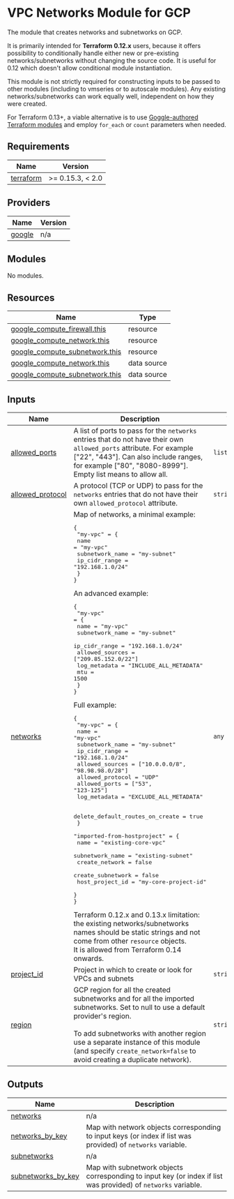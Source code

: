 # VPC Networks Module for GCP

The module that creates networks and subnetworks on GCP.

It is primarily intended for **Terraform 0.12.x** users, because it offers possibility to conditionally handle either new or pre-existing
networks/subnetworks without changing the source code. It is useful for 0.12 which doesn't allow conditional module instantiation.

This module is not strictly required for constructing inputs to be passed to other modules (including to vmseries or to autoscale modules).
Any existing networks/subnetworks can work equally well, independent on how they were created.

For Terraform 0.13+, a viable alternative is to use [Goggle-authored Terraform modules](https://registry.terraform.io/modules/terraform-google-modules/network)
and employ `for_each` or `count` parameters when needed.

<!-- BEGINNING OF PRE-COMMIT-TERRAFORM DOCS HOOK -->
## Requirements

| Name | Version |
|------|---------|
| <a name="requirement_terraform"></a> [terraform](#requirement\_terraform) | >= 0.15.3, < 2.0 |

## Providers

| Name | Version |
|------|---------|
| <a name="provider_google"></a> [google](#provider\_google) | n/a |

## Modules

No modules.

## Resources

| Name | Type |
|------|------|
| [google_compute_firewall.this](https://registry.terraform.io/providers/hashicorp/google/latest/docs/resources/compute_firewall) | resource |
| [google_compute_network.this](https://registry.terraform.io/providers/hashicorp/google/latest/docs/resources/compute_network) | resource |
| [google_compute_subnetwork.this](https://registry.terraform.io/providers/hashicorp/google/latest/docs/resources/compute_subnetwork) | resource |
| [google_compute_network.this](https://registry.terraform.io/providers/hashicorp/google/latest/docs/data-sources/compute_network) | data source |
| [google_compute_subnetwork.this](https://registry.terraform.io/providers/hashicorp/google/latest/docs/data-sources/compute_subnetwork) | data source |

## Inputs

| Name | Description | Type | Default | Required |
|------|-------------|------|---------|:--------:|
| <a name="input_allowed_ports"></a> [allowed\_ports](#input\_allowed\_ports) | A list of ports to pass for the `networks` entries that do not have their own `allowed_ports` attribute. For example ["22", "443"]. Can also include ranges, for example ["80", "8080-8999"]. Empty list means to allow all. | `list(string)` | `[]` | no |
| <a name="input_allowed_protocol"></a> [allowed\_protocol](#input\_allowed\_protocol) | A protocol (TCP or UDP) to pass for the `networks` entries that do not have their own `allowed_protocol` attribute. | `string` | `"all"` | no |
| <a name="input_networks"></a> [networks](#input\_networks) | Map of networks, a minimal example:<pre>{<br>  "my-vpc" = {<br>    name            = "my-vpc"<br>    subnetwork_name = "my-subnet"<br>    ip_cidr_range   = "192.168.1.0/24"<br>  }<br>}</pre>An advanced example:<pre>{<br>  "my-vpc" = {<br>    name            = "my-vpc"<br>    subnetwork_name = "my-subnet"<br>    ip_cidr_range   = "192.168.1.0/24"<br>    allowed_sources = ["209.85.152.0/22"]<br>    log_metadata    = "INCLUDE_ALL_METADATA"<br>    mtu             = 1500<br>  }<br>}</pre>Full example:<pre>{<br>  "my-vpc" = {<br>    name             = "my-vpc"<br>    subnetwork_name  = "my-subnet"<br>    ip_cidr_range    = "192.168.1.0/24"<br>    allowed_sources  = ["10.0.0.0/8", "98.98.98.0/28"]<br>    allowed_protocol = "UDP"<br>    allowed_ports    = ["53", "123-125"]<br>    log_metadata     = "EXCLUDE_ALL_METADATA"<br><br>    delete_default_routes_on_create = true<br>  }<br>  "imported-from-hostproject" = {<br>    name              = "existing-core-vpc"<br>    subnetwork_name   = "existing-subnet"<br>    create_network    = false<br>    create_subnetwork = false<br>    host_project_id   = "my-core-project-id"<br>  }<br>}</pre>Terraform 0.12.x and 0.13.x limitation: the existing networks/subnetworks names should be static strings and not come from other `resource` objects.<br>It is allowed from Terraform 0.14 onwards. | `any` | n/a | yes |
| <a name="input_project_id"></a> [project\_id](#input\_project\_id) | Project in which to create or look for VPCs and subnets | `string` | `null` | no |
| <a name="input_region"></a> [region](#input\_region) | GCP region for all the created subnetworks and for all the imported subnetworks. Set to null to use a default provider's region.<br><br>To add subnetworks with another region use a separate instance of this module (and specify `create_network=false` to avoid creating a duplicate network). | `string` | `null` | no |

## Outputs

| Name | Description |
|------|-------------|
| <a name="output_networks"></a> [networks](#output\_networks) | n/a |
| <a name="output_networks_by_key"></a> [networks\_by\_key](#output\_networks\_by\_key) | Map with network objects corresponding to input keys (or index if list was provided) of `networks` variable. |
| <a name="output_subnetworks"></a> [subnetworks](#output\_subnetworks) | n/a |
| <a name="output_subnetworks_by_key"></a> [subnetworks\_by\_key](#output\_subnetworks\_by\_key) | Map with subnetwork objects corresponding to input key (or index if list was provided) of `networks` variable. |
<!-- END OF PRE-COMMIT-TERRAFORM DOCS HOOK -->
